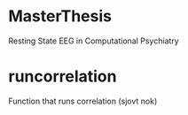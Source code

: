 # MasterThesis
Resting State EEG in Computational Psychiatry

# runcorrelation
Function that runs correlation (sjovt nok)
